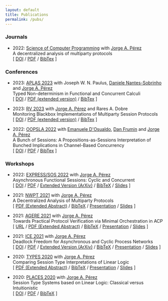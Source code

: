 ```yaml
---
layout: default
title: Publications
permalink: /pubs/
---
```


<h3>Journals</h3>

* 2022: [Science of Computer Programming](https://www.sciencedirect.com/journal/science-of-computer-programming) with [Jorge A. Pérez](https://www.jperez.nl/)
    <br />
    A decentralized analysis of multiparty protocols
    <br />
    \[
    [DOI](https://doi.org/10.1016/j.scico.2022.102840)
    /
    [PDF](https://www.sciencedirect.com/science/article/pii/S0167642322000739/pdfft?md5=a96ed53547393c15d62a057ca3f1c711&pid=1-s2.0-S0167642322000739-main.pdf)
    /
    [BibTex]({{site.url}}{{site.baseurl}}/assets/static/bibtex/scico2022.bib)
    \]

<h3>Conferences</h3>

* 2023: [APLAS 2023](https://conf.researchr.org/home/aplas-2023) with Joseph W. N. Paulus, [Daniele Nantes-Sobrinho](https://vtss.doc.ic.ac.uk/people/nantes.html) and [Jorge A. Pérez](https://www.jperez.nl/)
    <br />
    Typed Non-determinism in Functional and Concurrent Calculi
    <br />
    \[
    [DOI](https://doi.org/10.1007/978-981-99-8311-7_6)
    /
    [PDF (extended version)](https://arxiv.org/pdf/2205.00680.pdf)
    /
    [BibTex]({{site.url}}{{site.baseurl}}/assets/static/bibtex/aplas2023.bib)
    \]

* 2023: [RV 2023](https://rv23.csd.auth.gr/) with [Jorge A. Pérez](https://www.jperez.nl/) and Rares A. Dobre
    <br />
    Monitoring Blackbox Implementations of Multiparty Session Protocols
    <br />
    \[
    [DOI](https://doi.org/10.1007/978-3-031-44267-4_4)
    /
    [PDF (extended version)](https://arxiv.org/pdf/2306.04204.pdf)
    /
    [BibTex]({{site.url}}{{site.baseurl}}/assets/static/bibtex/rv2023.bib)
    \]

* 2022: [OOPSLA 2022](https://2022.splashcon.org/track/splash-2022-oopsla) with [Emanuele D'Osualdo](https://www.emanueledosualdo.com/), [Dan Frumin](https://groupoid.moe/) and [Jorge A. Pérez](https://www.jperez.nl/)
    <br />
    A Bunch of Sessions: A Propositions-as-Sessions Interpretation of Bunched Implications in Channel-Based Concurrency
    <br />
    \[
    [DOI](https://doi.org/10.1145/3563318)
    /
    [PDF](https://dl.acm.org/doi/pdf/10.1145/3563318)
    /
    [BibTex]({{site.url}}{{site.baseurl}}/assets/static/bibtex/oopsla2022.bib)
    \]

<h3>Workshops</h3>

* 2022: [EXPRESS/SOS 2022](https://express-sos2022.github.io/) with [Jorge A. Pérez](https://www.jperez.nl/)
  <br />
  Asynchronous Functional Sessions: Cyclic and Concurrent
  <br />
  \[
  [DOI](http://dx.doi.org/10.4204/EPTCS.368.5)
  /
  [PDF](https://cgi.cse.unsw.edu.au/~eptcs/paper.cgi?EXPSOS22.5.pdf)
  /
  [Extended Version (ArXiv)](https://arxiv.org/abs/2208.07644)
  /
  [BibTeX]({{site.url}}{{site.baseurl}}/assets/static/bibtex/express2022.bib)
  /
  [Slides]({{site.url}}{{site.baseurl}}/assets/static/express22_handout.pdf)
  \]

* 2021: [NWPT 2021](http://icetcs.ru.is/nwpt21/) with [Jorge A. Pérez](https://www.jperez.nl/)
  <br />
  A Decentralized Analysis of Multiparty Protocols
  <br />
  \[
  [PDF (Extended Abstract)](http://icetcs.ru.is/nwpt21/abstracts/paper4.pdf)
  /
  [BibTeX]({{site.url}}{{site.baseurl}}/assets/static/bibtex/nwpt2021.bib)
  /
  [Presentation](https://www.youtube.com/watch?v=Ij5Cwlfot4Y)
  /
  [Slides]({{site.url}}{{site.baseurl}}/assets/static/nwpt21pres.pdf)
  \]

* 2021: [AGERE 2021](https://2021.splashcon.org/home/agere-2021) with [Jorge A. Pérez](https://www.jperez.nl/)
  <br />
  Towards Practical Protocol Verification via Minimal Orchestration in ACP
  <br />
  \[
  [URL](https://2021.splashcon.org/details/agere-2021-papers/1/Towards-Practical-Protocol-Verification-via-Minimal-Orchestration-in-ACP)
  /
  [PDF (Extended Abstract)]({{site.url}}{{site.baseurl}}/assets/static/agere21.pdf)
  /
  [BibTeX]({{site.url}}{{site.baseurl}}/assets/static/bibtex/agere2021.bib)
  /
  [Presentation](https://youtu.be/jX0aH8-z4dk)
  /
  [Slides]({{site.url}}{{site.baseurl}}/assets/static/agere21pres.pdf)
  \]

* 2021: [ICE 2021](https://www.discotec.org/2021/ice) with [Jorge A. Pérez](https://www.jperez.nl/)
  <br />
  Deadlock Freedom for Asynchronous and Cyclic Process Networks
  <br />
  \[
  [DOI](http://dx.doi.org/10.4204/EPTCS.347.3)
  /
  [PDF](https://cgi.cse.unsw.edu.au/~eptcs/paper.cgi?ICE2021.3.pdf)
  /
  [Extended Version (ArXiv)](https://arxiv.org/abs/2111.13091)
  /
  [BibTeX]({{site.url}}{{site.baseurl}}/assets/static/bibtex/ice2021.bib)
  /
  [Presentation](https://www.youtube.com/watch?v=bQ5QE7nUetw)
  /
  [Slides]({{site.url}}{{site.baseurl}}/assets/static/ice21presentation.pdf)
  \]

* 2020: [TYPES 2020](https://types2020.di.unito.it/) with [Jorge A. Pérez](https://www.jperez.nl/)
  <br />
  Comparing Session Type Interpretations of Linear Logic
  <br />
  \[
  [PDF (Extended Abstract)](https://types2020.di.unito.it/abstracts/BookOfAbstractsTYPES2020.pdf)
  /
  [BibTeX]({{site.url}}{{site.baseurl}}/assets/static/bibtex/types2020.bib)
  /
  [Presentation]({{site.lfs_prefix}}/assets/static/types2020.mp4)
  /
  [Slides]({{site.url}}{{site.baseurl}}/assets/static/types2020.pdf)
  \]

* 2020: [PLACES 2020](http://places20.by.di.fc.ul.pt/) with [Jorge A. Pérez](https://www.jperez.nl/)
  <br />
  Session Type Systems based on Linear Logic: Classical versus Intuitionistic
  <br />
  \[
  [DOI](https://doi.org/10.4204/EPTCS.314.1)
  /
  [PDF](https://arxiv.org/pdf/2004.01320v1)
  /
  [BibTeX]({{site.url}}{{site.baseurl}}/assets/static/bibtex/places2020.bib)
  \]
